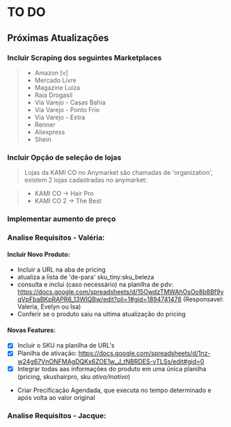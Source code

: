 # TO DO

## Próximas Atualizações

### Incluir Scraping dos seguintes Marketplaces

> - Amazon [v]
> - Mercado Livre
> - Magazine Luiza
> - Raia Drogasil
> - Via Varejo - Casas Bahia
> - Via Varejo - Ponto Frio
> - Via Varejo - Extra
> - Renner
> - Aliexpress
> - Shein

### Incluir Opção de seleção de lojas

> Lojas da KAMI CO no Anymarket são chamadas de 'organization', existem 2 lojas cadastradas no anymarket:

> - KAMI CO   -> Hair Pro
> - KAMI CO 2 -> The Best

### Implementar aumento de preço

### Analise Requisitos - Valéria:

#### Incluir Novo Produto:

- Incluir a URL na aba de pricing
- atualiza a lista de 'de-para' sku_tiny:sku_beleza
- consulta e inclui (caso necessário) na planilha de pdv: https://docs.google.com/spreadsheets/d/15OwdzTMWAhOsOo8b8Bf9yqVpFbaBKpRAPR6_13WIQBw/edit?pli=1#gid=1894741478 (Responsavel: Valeria, Evelyn ou Isa)
- Conferir se o produto saiu na ultima atualização do pricing

#### Novas Features:

- [X] Incluir o SKU na planilha de URL's
- [X] Planilha de ativação: https://docs.google.com/spreadsheets/d/1nz-w24g67VnONFMAgDQKx6ZOE1w_J_tNBRDES-vTLSs/edit#gid=0
- [X] Integrar todas aas informações do produto em uma única planilha (pricing, skushairpro, sku *ativo/inativo*)
- Criar Precificação Agendada, que executa no tempo determinado e após volta ao valor original

### Analise Requisitos - Jacque:
